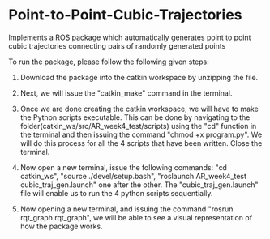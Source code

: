 # Point-to-Point-Cubic-Trajectories
Implements a ROS package which automatically generates point to point cubic trajectories connecting pairs of randomly generated points

To run the package, please follow the following given steps:
1) Download the package into the catkin workspace by unzipping the file.

2) Next, we will issue the "catkin_make" command in the terminal.

3) Once we are done creating the catkin workspace, we will have to make the Python scripts executable. This can be done by navigating to the     folder(catkin_ws/src/AR_week4_test/scripts) using the "cd" function in the terminal and then issuing the command "chmod +x program.py". We will do this process for all the 4 scripts that have been written. Close the terminal.

4) Now open a new terminal, issue the following commands: "cd catkin_ws", "source ./devel/setup.bash", "roslaunch AR_week4_test cubic_traj_gen.launch" one after the other. The "cubic_traj_gen.launch" file will enable us to run the 4 python scripts sequentially.

5) Now opening a new terminal, and issuing the command "rosrun rqt_graph rqt_graph", we will be able to see a visual representation of how the package works.
